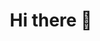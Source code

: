 
<div id="header" align="center">
 <img rsc="https://giphy.com/embed/sE1fbQPozKg3q5I2W2"/>
 <h1>Hi there 👋</h1>
</div>
<!--
**Asio42/Asio42** is a ✨ _special_ ✨ repository because its `README.md` (this file) appears on your GitHub profile.

Here are some ideas to get you started:

- 🔭 I’m currently working on ...
- 🌱 I’m currently learning ...
- 👯 I’m looking to collaborate on ...
- 🤔 I’m looking for help with ...
- 💬 Ask me about ...
- 📫 How to reach me: ...
- 😄 Pronouns: ...
- ⚡ Fun fact: ...
-->
